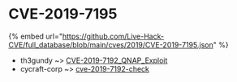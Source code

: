 # CVE-2019-7195
{% embed url="https://github.com/Live-Hack-CVE/full_database/blob/main/cves/2019/CVE-2019-7195.json" %}

* th3gundy ~> [CVE-2019-7192_QNAP_Exploit](https://www.alice-snow.ru/2019/database/cve-2019-7195/cve-2019-7192_qnap_exploit-th3gundy)
* cycraft-corp ~> [cve-2019-7192-check](https://www.alice-snow.ru/2019/database/cve-2019-7195/cve-2019-7192-check-cycraft-corp)